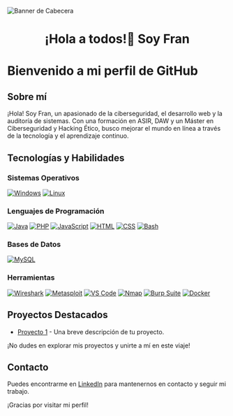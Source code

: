 <!-- Banner de Cabecera -->
![Banner de Cabecera](http://www.lscvsystems.com/images/lscv/servicios_presentacion/hacker_P.jpg)

<h1 align="center"> ¡Hola a todos!👋 Soy Fran </h1>
<h3 align="center"></h3>

# Bienvenido a mi perfil de GitHub

## Sobre mí

¡Hola! Soy Fran, un apasionado de la ciberseguridad, el desarrollo web y la auditoría de sistemas. Con una formación en ASIR, DAW y un Máster en Ciberseguridad y Hacking Ético, busco mejorar el mundo en línea a través de la tecnología y el aprendizaje continuo.

## Tecnologías y Habilidades

### Sistemas Operativos
[![Windows](https://img.shields.io/badge/Windows-0078D6?style=for-the-badge&logo=windows&logoColor=white)](https://www.microsoft.com/)
[![Linux](https://img.shields.io/badge/Linux-FCC624?style=for-the-badge&logo=linux&logoColor=black)](https://www.linux.org/)

### Lenguajes de Programación
[![Java](https://img.shields.io/badge/Java-007396?style=for-the-badge&logo=java&logoColor=white)](https://www.java.com/)
[![PHP](https://img.shields.io/badge/PHP-777BB4?style=for-the-badge&logo=php&logoColor=white)](https://www.php.net/)
[![JavaScript](https://img.shields.io/badge/JavaScript-F7DF1E?style=for-the-badge&logo=javascript&logoColor=black)](https://developer.mozilla.org/en-US/docs/Web/JavaScript)
[![HTML](https://img.shields.io/badge/HTML5-E34F26?style=for-the-badge&logo=html5&logoColor=white)](https://developer.mozilla.org/en-US/docs/Web/HTML)
[![CSS](https://img.shields.io/badge/CSS3-1572B6?style=for-the-badge&logo=css3&logoColor=white)](https://developer.mozilla.org/en-US/docs/Web/CSS)
[![Bash](https://img.shields.io/badge/Bash-4EAA25?style=for-the-badge&logo=gnu-bash&logoColor=white)](https://www.gnu.org/software/bash/)

### Bases de Datos
[![MySQL](https://img.shields.io/badge/MySQL-4479A1?style=for-the-badge&logo=mysql&logoColor=white)](https://www.mysql.com/)

### Herramientas
[![Wireshark](https://img.shields.io/badge/Wireshark-1679A7?style=for-the-badge&logo=wireshark&logoColor=white)](https://www.wireshark.org/)
[![Metasploit](https://img.shields.io/badge/Metasploit-239120?style=for-the-badge&logo=metasploit&logoColor=white)](https://www.metasploit.com/)
[![VS Code](https://img.shields.io/badge/VS%20Code-007ACC?style=for-the-badge&logo=visual-studio-code&logoColor=white)](https://code.visualstudio.com/)
[![Nmap](https://img.shields.io/badge/Nmap-EF3125?style=for-the-badge&logo=nmap&logoColor=white)](https://nmap.org/)
[![Burp Suite](https://img.shields.io/badge/Burp%20Suite-FF4700?style=for-the-badge&logo=burp-suite&logoColor=white)](https://portswigger.net/burp)
[![Docker](https://img.shields.io/badge/Docker-2496ED?style=for-the-badge&logo=docker&logoColor=white)](https://www.docker.com/)

## Proyectos Destacados
- [Proyecto 1](link_al_proyecto_1) - Una breve descripción de tu proyecto.

¡No dudes en explorar mis proyectos y unirte a mí en este viaje!

## Contacto
Puedes encontrarme en [LinkedIn](https://www.linkedin.com/in/fran-su%C3%A1rez-ramos/)  para mantenernos en contacto y seguir mi trabajo.

¡Gracias por visitar mi perfil!
